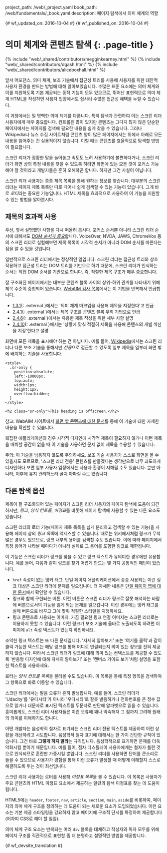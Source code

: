 project_path: /web/_project.yaml
book_path: /web/fundamentals/_book.yaml
description: 페이지 탐색에서 의미 체계의 역할


{# wf_updated_on: 2016-10-04 #}
{# wf_published_on: 2016-10-04 #}

# 의미 체계와 콘텐츠 탐색 {: .page-title }

{% include "web/_shared/contributors/megginkearney.html" %}
{% include "web/_shared/contributors/dgash.html" %}
{% include "web/_shared/contributors/aliceboxhall.html" %}



앞서 어포던스, 의미 체계, 보조 기술에서
접근성 트리를 사용해 사용자를 위한 대안적 사용자 환경을 만드는 방법에 대해 알아보았습니다.
수많은 표준 요소에는 의미 체계와 이를 지원하도록 기본 제공되는 동작 기능이 모두 있으므로,
뛰어난 표현력으로 의미 체계 HTML을 작성하면
사용자 입장에서도 쉽사리 수많은 접근성 혜택을 누릴 수 있습니다.

이 과정에서는 덜 명백한 의미 체계를 다룹니다. 특히 탐색과 관련하여 이는 스크린 리더 사용자에게
매우 중요합니다. 컨트롤은 많이 있지만
콘텐츠는 그다지 많지 않은 단순한 페이지에서는 페이지를 검색해 필요한 내용을
쉽게 찾을 수 있습니다. 그러나 Wikipedia나 뉴스 수집 사이트처럼 콘텐츠 양이 많은 페이지에서는 위에서 아래로 모든 내용을 읽어주는 건 실용적이지 않습니다.
이럴 때는 콘텐츠를 효율적으로 탐색할 방법이
필요합니다.

스크린 리더가 장황한 말을 늘어놓고 속도도 느려 사용하기에 불편하다거나,
스크린 리더가 화면 상의 특정 내용을 찾을 수 있도록 하려면 화면에 있는 모든 것이 포커스 가능해야 할 것이라고
개발자들은 흔히 오해하곤 합니다. 하지만 그건 사실이 아닙니다.

스크린 리더 사용자는 종종 제목 목록을 통해 원하는 정보를 찾습니다. 대부분의
스크린 리더는 페이지 제목 목록만 따로 떼어내 쉽게 검색할 수 있는 기능이 있습니다.
그게 바로 *로터*라는 중요한 기능입니다. HTML 제목을
효과적으로 사용하여 이 기능을 지원할 수 있는 방법을 알아봅시다.

## 제목의 효과적 사용

우선, 앞서 설명했던 사항을 다시 떠올려 봅시다. 포커스 순서뿐 아니라
스크린 리더 순서에 대해서도 [*DOM 순서가
중요*](/web/fundamentals/accessibility/focus/dom-order-matters)합니다. VoiceOver, NVDA, JAWS, ChromeVox 등의 스크린 리더로 실험해보면
제목 목록이 시각적 순서가 아니라
DOM 순서를 따른다는 점을 알 수 있을 것입니다.

일반적으로 스크린 리더에서는 정상적인 일입니다. 스크린 리더는
접근성 트리와 상호 작용하고 접근성 트리는 DOM 트리를 기반으로 하기 때문에,
스크린 리더가 인식하는 순서는 직접 DOM 순서를 기반으로 합니다. 즉,
적절한 제목 구조가 매우 중요합니다.

잘 구조화된 페이지에서는 대부분 콘텐츠 블록 사이의 상위-하위 관계를 나타내기 위해
제목 수준이 중첩되어 있습니다. [WebAIM
검사 목록](http://webaim.org/standards/wcag/checklist)에서는 이 기법을 반복해서
언급합니다.

 - [1.3.1](http://webaim.org/standards/wcag/checklist#sc1.3.1){: .external }에서는
   '의미 체계 마크업을 사용해 제목을 지정한다'고 언급
 - [2.4.1](http://webaim.org/standards/wcag/checklist#sc2.4.1){: .external }에서는
   제목 구조를 콘텐츠 블록 우회 기법으로
   언급
 - [2.4.6](http://webaim.org/standards/wcag/checklist#sc2.4.6){: .external }에서는
   유용한 제목 작성을 위한 세부 사항 설명
 - [2.4.10](http://webaim.org/standards/wcag/checklist#sc2.4.10){: .external }에서는
   '상황에 맞춰 적절히 제목을 사용해 콘텐츠의 개별 섹션을 지정'한다고
   설명

화면에 모든 제목을 표시해야 하는 건 아닙니다.
예를 들어, [Wikipedia](https://www.wikipedia.org/)에서는
스크린 리더나 다른 보조 기술을 통해서만 *전용*으로 접근할 수 있도록
일부 제목을 일부러 화면 밖에 배치하는 기술을 사용합니다.

    <style>
      .sr-only {
        position:absolute;
        left:-10000px;
        top:auto;
        width:1px;
        height:1px;
        overflow:hidden;
      }
    </style>

    <h2 class="sr-only">This heading is offscreen.</h2>

참고: WebAIM 사이트에서
[화면 밖 콘텐츠에 대한 문서](http://webaim.org/techniques/css/invisiblecontent/)를 통해 이 기술에 대한 자세한 내용을 확인할 수 있습니다.

복잡한 애플리케이션의 경우 시각적 디자인에 시각적 제목이 필요하지 않거나 이런 제목을 배치할 공간이 없을 때
이 기술을 사용하면 문제 없이 제목을 수용할 수 있습니다.

주의: 이 기술을 남용하지 않도록 주의하세요. 보조 기술
사용자가 스스로 화면을 볼 수 있을지도 모르므로,
'스크린 리더 전용' 콘텐츠를 만들겠다는 생각만으로 너무 과도하게 디자인하다 보면
일부 사용자 입장에서는 사용자 환경이 저해될 수도 있습니다. 뿐만 아니라,
이후에 유지 관리하느라 골치 아파질 수도 있습니다.

## 다른 탐색 옵션

제목이 잘 구조화되어 있는 페이지가 스크린 리더 사용자의 페이지 탐색에
도움이 되긴 하지만, *링크*, *양식
컨트롤*, *이정표*를 비롯해 페이지 탐색에 사용할 수 있는 다른 요소도 있습니다.

스크린 리더의 로터 기능(페이지 제목 목록을 쉽게 분리하고 검색할 수 있는
기능)을 사용해 페이지 상의 *링크 목록*에 액세스할 수 있습니다.
때로는 위키에서처럼 링크가 무척 많은 경우도 있으므로, 링크 내부의 용어를
검색할 수도 있습니다. 이에 따라 페이지에서 특정 용어가 나타날 때마다가 아니라 실제로 그 용어를 포함한
링크로 제한됩니다.

이 기능은 스크린 리더가 링크를 찾을 수 있고 링크 텍스트가
유의미한 경우에만 유용합니다. 예를 들어, 다음과 같이 링크를 찾기 어렵게 만드는 몇 가지 공통적인
패턴이 있습니다.

 - `href` 속성이 없는 앵커 태그. 단일 페이지 애플리케이션에서
   종종 사용되는 이런 링크 대상은 스크린 리더에 문제를 일으킵니다. 더 자세한
   내용은 [단일 페이지 앱에 대한 문서](http://neugierig.org/software/blog/2014/02/single-page-app-links.html)에서 확인할 수 있습니다.
 - 링크와 함께 구현되는 버튼. 이런 버튼은 스크린 리더가
   링크로 잘못 해석하는 바람에 버튼으로서의 기능을 잃게 되는 문제를 일으킵니다. 이런
   경우에는 앵커 태그를 실제 버튼으로 바꾸고 그에 맞춰 적절한 스타일을
   지정하세요.
 - 링크 콘텐츠로 사용되는 이미지. 가끔 필요한 링크 연결 이미지는
   스크린 리더로는 이용하지 못할 수 있습니다. 이런 링크가 보조 기술에 올바로 노출되도록
   하려면 이미지에 `alt` 속성 텍스트가 있는지 확인하세요.

조악한 링크 텍스트는 또 다른 문제입니다. '자세히 알아보기' 또는 '여기를
클릭'과 같이 클릭 가능한 텍스트는 해당 링크를 통해 어디로 연결되는지 의미 있는 정보를 전혀 제공하지 않습니다. 따라서
스크린 리더가 링크에 대해 의미 있는 컨텍스트를 제공할 수 있도록
'반응형 디자인에 대해 자세히 알아보기' 또는 '캔버스 가이드 보기'처럼 설명을 포함한 텍스트를 사용하세요.

로터는 *양식 컨트롤 목록*을 불러올 수도 있습니다. 이 목록을 통해
특정 항목을 검색하여 그 항목으로 바로 이동할 수 있습니다.

스크린 리더에서는 발음 오류가 흔히 발생합니다. 예를 들어, 스크린 리더가
'Udacity'를 '유다시티'가 아니라 '우다시티'로 잘못 발음하거나
전화번호를 큰 정수 값으로 읽거나 대문자로 표시된 텍스트를 두문자로 판단해 알파벳으로 읽을 수 있습니다.
흥미롭게도, 스크린 리더 사용자들은 이런 오류에 꽤나 익숙해져 그 점까지 고려해
원래의 의미를 이해하기도 합니다.

어떤 개발자는 음성학적 철자로 표기되는 스크린 리더 전용 텍스트를
제공하여 이런 상황을 개선하려고 시도합니다. 음성학적 철자 표기에 대해서는 한 가지 간단한 규칙이 있습니다.
그건 바로 **그렇게 하지 말라**는 규칙입니다. 음성학적으로 표기하면 문제를 더욱 악화시킬 뿐이기 때문입니다. 예를 들어, 점자 디스플레이 사용자에게는
철자가 틀린 것으로 인식되므로 혼란만
가중시킬 뿐입니다. 스크린 리더를 사용하면 단어를 큰소리로 들을 수 있으므로
사용자가 경험을 통해 이런 오류가 발생할 때 어떻게 이해할지 스스로 해결하도록 두는 것이 최선입니다.

스크린 리더 사용자는 로터를 사용해 *이정표 목록*을 볼 수 있습니다. 이 목록은
사용자가 주요 콘텐츠와 HTML
이정표 요소에서 제공하는 일련의 탐색 이정표를 찾는 데 도움이 됩니다.

HTML5에는
`header`, `footer`, `nav`, `article`, `section`, `main`,
`aside`를 비롯하여, 페이지의 의미 체계 구조를 정의하는 데 도움이 되는 새로운 요소가 도입되었습니다. 이런 요소는 기본 제공 스타일링을 강요하지 않고
페이지에 구조적 단서를 특정하여 제공합니다(어차피 CSS로 해야 할 일임).

의미 체계 구조 요소는 반복되는 여러 `div` 블록을 대체하고
작성자와 독자 모두를 위해
페이지 구조를 직관적으로 표현할 좀 더 분명하고 설명적인 방법을 제공합니다.




{# wf_devsite_translation #}
